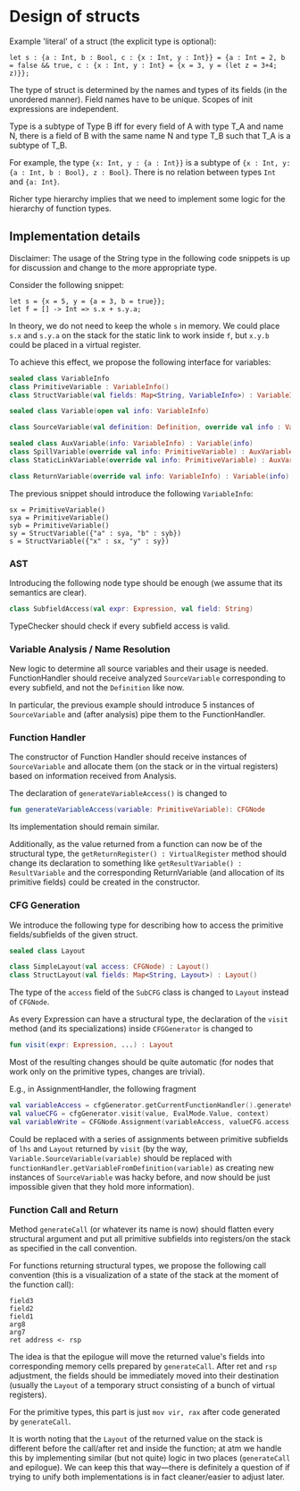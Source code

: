 # Design of structs

Example 'literal' of a struct (the explicit type is optional):

    let s : {a : Int, b : Bool, c : {x : Int, y : Int}} = {a : Int = 2, b = false && true, c : {x : Int, y : Int} = {x = 3, y = (let z = 3+4; z)}};

The type of struct is determined by the names and types of its fields (in the unordered manner). Field names have to be unique. Scopes of init expressions are independent.

Type is a subtype of Type B iff for every field of A with type T_A and name N, there is a field of B with the same name N and type T_B such that T_A is a subtype of T_B.

For example, the type `{x: Int, y : {a : Int}}` is a subtype of `{x : Int, y: {a : Int, b : Bool}, z : Bool}`. There is no relation between types `Int` and `{a: Int}`.

Richer type hierarchy implies that we need to implement some logic for the hierarchy of function types.

## Implementation details

Disclaimer: The usage of the String type in the following code snippets is up for discussion and change to the more appropriate type.

Consider the following snippet:

    let s = {x = 5, y = {a = 3, b = true}};
    let f = [] -> Int => s.x + s.y.a;

In theory, we do not need to keep the whole `s` in memory. We could place `s.x` and `s.y.a` on the stack for the static link to work inside `f`, but `x.y.b` could be placed in a virtual register.

To achieve this effect, we propose the following interface for variables:

```kotlin
sealed class VariableInfo
class PrimitiveVariable : VariableInfo()
class StructVariable(val fields: Map<String, VariableInfo>) : VariableInfo()

sealed class Variable(open val info: VariableInfo)

class SourceVariable(val definition: Definition, override val info : VariableInfo) : Variable(info)

sealed class AuxVariable(info: VariableInfo) : Variable(info)
class SpillVariable(override val info: PrimitiveVariable) : AuxVariable(info)
class StaticLinkVariable(override val info: PrimitiveVariable) : AuxVariable(info)

class ReturnVariable(override val info: VariableInfo) : Variable(info)
```

The previous snippet should introduce the following `VariableInfo`:

    sx = PrimitiveVariable()
    sya = PrimitiveVariable()
    syb = PrimitiveVariable()
    sy = StructVariable({"a" : sya, "b" : syb})
    s = StructVariable({"x" : sx, "y" : sy})

### AST

Introducing the following node type should be enough (we assume that its semantics are clear).

```kotlin
class SubfieldAccess(val expr: Expression, val field: String)
```

TypeChecker should check if every subfield access is valid.

### Variable Analysis / Name Resolution

New logic to determine all source variables and their usage is needed. FunctionHandler should receive analyzed `SourceVariable` corresponding to every subfield, and not the `Definition` like now.

In particular, the previous example should introduce 5 instances of `SourceVariable` and (after analysis) pipe them to the FunctionHandler.

### Function Handler

The constructor of Function Handler should receive instances of `SourceVariable` and allocate them (on the stack or in the virtual registers) based on information received from Analysis.

The declaration of `generateVariableAccess()` is changed to

```kotlin
fun generateVariableAccess(variable: PrimitiveVariable): CFGNode
```

Its implementation should remain similar.

Additionally, as the value returned from a function can now be of the structural type, the `getReturnRegister() : VirtualRegister` method should change its declaration to something like `getResultVariable() : ResultVariable` and the corresponding ReturnVariable (and allocation of its primitive fields) could be created in the constructor.

### CFG Generation

We introduce the following type for describing how to access the primitive fields/subfields of the given struct.


```kotlin
sealed class Layout

class SimpleLayout(val access: CFGNode) : Layout()
class StructLayout(val fields: Map<String, Layout>) : Layout()
```

The type of the `access` field of the `SubCFG` class is changed to `Layout` instead of `CFGNode`.

As every Expression can have a structural type, the declaration of the `visit` method (and its specializations) inside `CFGGenerator` is changed to

```kotlin
fun visit(expr: Expression, ...) : Layout
```

Most of the resulting changes should be quite automatic (for nodes that work only on the primitive types, changes are trivial).

E.g., in AssignmentHandler, the following fragment

```kotlin
val variableAccess = cfgGenerator.getCurrentFunctionHandler().generateVariableAccess(Variable.SourceVariable(variable))
val valueCFG = cfgGenerator.visit(value, EvalMode.Value, context)
val variableWrite = CFGNode.Assignment(variableAccess, valueCFG.access)
```

Could be replaced with a series of assignments between primitive subfields of `lhs` and `Layout` returned by `visit` (by the way, `Variable.SourceVariable(variable)` should be replaced with `functionHandler.getVariableFromDefinition(variable)` as creating new instances of `SourceVariable` was hacky before, and now should be just impossible given that they hold more information).

### Function Call and Return

Method `generateCall` (or whatever its name is now) should flatten every structural argument and put all primitive subfields into registers/on the stack as specified in the call convention.

For functions returning structural types, we propose the following call convention (this is a visualization of a state of the stack at the moment of the function call):

    field3
    field2
    field1
    arg8
    arg7
    ret address <- rsp

The idea is that the epilogue will move the returned value's fields into corresponding memory cells prepared by `generateCall`. After ret and `rsp` adjustment, the fields should be immediately moved into their destination (usually the `Layout` of a temporary struct consisting of a bunch of virtual registers).

For the primitive types, this part is just `mov vir, rax` after code generated by `generateCall`.

It is worth noting that the `Layout` of the returned value on the stack is different before the call/after ret and inside the function; at atm we handle this by implementing similar (but not quite) logic in two places (`generateCall` and epilogue). We can keep this that way—there is definitely a question of if trying to unify both implementations is in fact cleaner/easier to adjust later.
